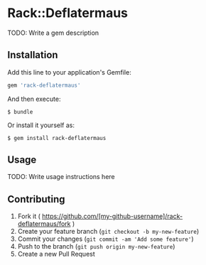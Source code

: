 # Rack::Deflatermaus

TODO: Write a gem description

## Installation

Add this line to your application's Gemfile:

```ruby
gem 'rack-deflatermaus'
```

And then execute:

    $ bundle

Or install it yourself as:

    $ gem install rack-deflatermaus

## Usage

TODO: Write usage instructions here

## Contributing

1. Fork it ( https://github.com/[my-github-username]/rack-deflatermaus/fork )
2. Create your feature branch (`git checkout -b my-new-feature`)
3. Commit your changes (`git commit -am 'Add some feature'`)
4. Push to the branch (`git push origin my-new-feature`)
5. Create a new Pull Request
